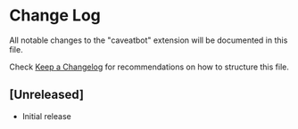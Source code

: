 # Change Log

All notable changes to the "caveatbot" extension will be documented in this file.

Check [Keep a Changelog](http://keepachangelog.com/) for recommendations on how to structure this file.

## [Unreleased]

- Initial release